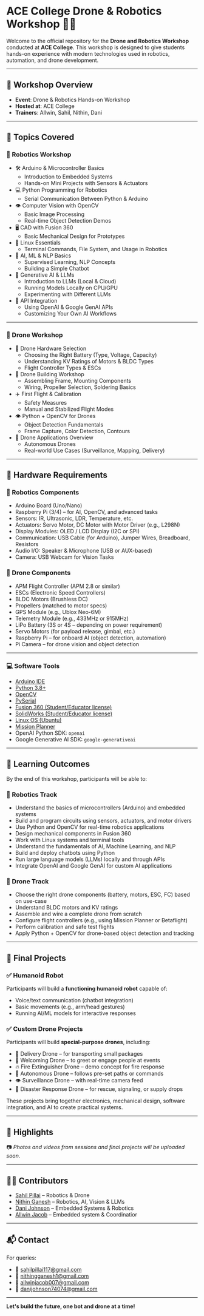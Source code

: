 # ACE College Drone & Robotics Workshop 🚁🤖

Welcome to the official repository for the **Drone and Robotics Workshop** conducted at **ACE College**. This workshop is designed to give students hands-on experience with modern technologies used in robotics, automation, and drone development.

---

## 📅 Workshop Overview

- **Event**: Drone & Robotics Hands-on Workshop  
- **Hosted at**: ACE College  
- **Trainers**: Allwin, Sahil, Nithin, Dani  

---

## 🚀 Topics Covered

### 🤖 Robotics Workshop

- 🛠️ Arduino & Microcontroller Basics  
  - Introduction to Embedded Systems  
  - Hands-on Mini Projects with Sensors & Actuators  
- 💻 Python Programming for Robotics  
  - Serial Communication Between Python & Arduino  
- 👁️ Computer Vision with OpenCV  
  - Basic Image Processing  
  - Real-time Object Detection Demos  
- 🖥️ CAD with Fusion 360  
  - Basic Mechanical Design for Prototypes  
- 🐧 Linux Essentials  
  - Terminal Commands, File System, and Usage in Robotics  
- 🧠 AI, ML & NLP Basics  
  - Supervised Learning, NLP Concepts  
  - Building a Simple Chatbot  
- 🤖 Generative AI & LLMs  
  - Introduction to LLMs (Local & Cloud)  
  - Running Models Locally on CPU/GPU  
  - Experimenting with Different LLMs  
- 🔌 API Integration  
  - Using OpenAI & Google GenAI APIs  
  - Customizing Your Own AI Workflows  

---

### 🚁 Drone Workshop

- 🔋 Drone Hardware Selection  
  - Choosing the Right Battery (Type, Voltage, Capacity)  
  - Understanding KV Ratings of Motors & BLDC Types  
  - Flight Controller Types & ESCs  
- 🧱 Drone Building Workshop  
  - Assembling Frame, Mounting Components  
  - Wiring, Propeller Selection, Soldering Basics  
- ✈️ First Flight & Calibration  
  - Safety Measures  
  - Manual and Stabilized Flight Modes  
- 👁️ Python + OpenCV for Drones  
  - Object Detection Fundamentals  
  - Frame Capture, Color Detection, Contours  
- 🧠 Drone Applications Overview  
  - Autonomous Drones  
  - Real-world Use Cases (Surveillance, Mapping, Delivery)  

---

## 🔩 Hardware Requirements

### 🤖 Robotics Components
- Arduino Board (Uno/Nano)  
- Raspberry Pi (3/4) – for AI, OpenCV, and advanced tasks  
- Sensors: IR, Ultrasonic, LDR, Temperature, etc.  
- Actuators: Servo Motor, DC Motor with Motor Driver (e.g., L298N)  
- Display Modules: OLED / LCD Display (I2C or SPI)  
- Communication: USB Cable (for Arduino), Jumper Wires, Breadboard, Resistors  
- Audio I/O: Speaker & Microphone (USB or AUX-based)  
- Camera: USB Webcam for Vision Tasks  

### 🚁 Drone Components
- APM Flight Controller (APM 2.8 or similar)  
- ESCs (Electronic Speed Controllers)  
- BLDC Motors (Brushless DC)  
- Propellers (matched to motor specs)  
- GPS Module (e.g., Ublox Neo-6M)  
- Telemetry Module (e.g., 433MHz or 915MHz)  
- LiPo Battery (3S or 4S – depending on power requirement)  
- Servo Motors (for payload release, gimbal, etc.)  
- Raspberry Pi – for onboard AI (object detection, automation)  
- Pi Camera – for drone vision and object detection  

---

### 💻 Software Tools

- [Arduino IDE](https://www.arduino.cc/en/software)  
- [Python 3.8+](https://www.python.org/downloads/)  
- [OpenCV](https://pypi.org/project/opencv-python/)  
- [PySerial](https://pypi.org/project/pyserial/)  
- [Fusion 360 (Student/Educator license)](https://www.autodesk.com/products/fusion-360/personal)  
- [SolidWorks (Student/Educator license)](http://solidworks.com/product/students)  
- [Linux OS (Ubuntu)](https://ubuntu.com/download/desktop)  
- [Mission Planner](https://ardupilot.org/planner/)  
- OpenAI Python SDK: `openai`  
- Google Generative AI SDK: `google-generativeai`  

---

## 🧠 Learning Outcomes

By the end of this workshop, participants will be able to:

### 🤖 Robotics Track
- Understand the basics of microcontrollers (Arduino) and embedded systems  
- Build and program circuits using sensors, actuators, and motor drivers  
- Use Python and OpenCV for real-time robotics applications  
- Design mechanical components in Fusion 360  
- Work with Linux systems and terminal tools  
- Understand the fundamentals of AI, Machine Learning, and NLP  
- Build and deploy chatbots using Python  
- Run large language models (LLMs) locally and through APIs  
- Integrate OpenAI and Google GenAI for custom AI applications  

### 🚁 Drone Track
- Choose the right drone components (battery, motors, ESC, FC) based on use-case  
- Understand BLDC motors and KV ratings  
- Assemble and wire a complete drone from scratch  
- Configure flight controllers (e.g., using Mission Planner or Betaflight)  
- Perform calibration and safe test flights  
- Apply Python + OpenCV for drone-based object detection and tracking  

---

## 🧪 Final Projects

### ✅ Humanoid Robot
Participants will build a **functioning humanoid robot** capable of:
- Voice/text communication (chatbot integration)  
- Basic movements (e.g., arm/head gestures)  
- Running AI/ML models for interactive responses  

### ✅ Custom Drone Projects
Participants will build **special-purpose drones**, including:
- 🚚 Delivery Drone – for transporting small packages  
- 🙌 Welcoming Drone – to greet or engage people at events  
- 🔥 Fire Extinguisher Drone – demo concept for fire response  
- 🤖 Autonomous Drone – follows pre-set paths or commands  
- 👁️ Surveillance Drone – with real-time camera feed  
- 🚨 Disaster Response Drone – for rescue, signaling, or supply drops  

These projects bring together electronics, mechanical design, software integration, and AI to create practical systems.

---

## 📸 Highlights

📷 *Photos and videos from sessions and final projects will be uploaded soon.*

---

## 👨‍🏫 Contributors
- [Sahil Pillai](https://github.com/Sahilpillai006) – Robotics & Drone
- [Nithin Ganesh](https://github.com/nithinganesh1) – Robotics, AI, Vision & LLMs  
- [Dani Johnson](https://github.com/danixj) – Embedded Systems & Robotics
- [Allwin Jacob](https://github.com/allwinjacob) – Embedded system & Coordinatior

---

## 📬 Contact

For queries:

- 📧 sahilpillai117@gmail.com  
- 📧 nithingganesh1@gmail.com
- 📧 allwinjacob007@gmail.com
- 📧 danijohnson74074@gmail.com

---

**Let's build the future, one bot and drone at a time!**
